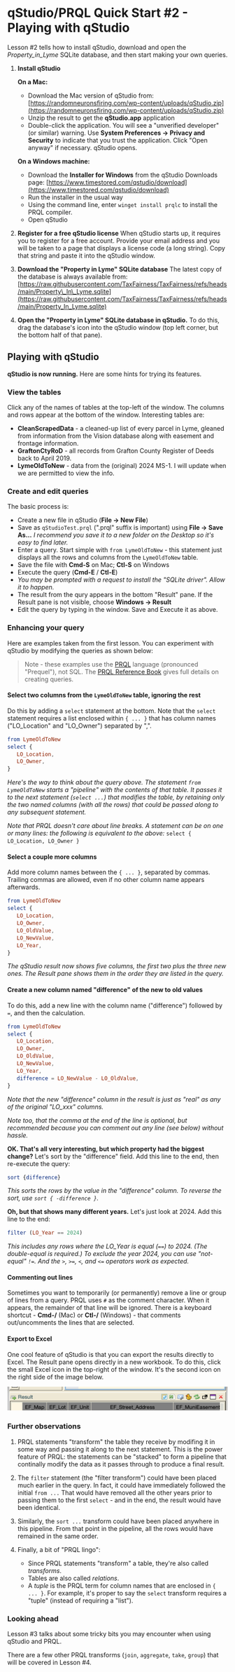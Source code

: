 # qStudio/PRQL Quick Start #2 - Playing with qStudio

Lesson #2 tells how to install qStudio,
download and open the _Property\_in\_Lyme_ SQLite database,
and then start making your own queries.

1. **Install qStudio**

   **On a Mac:**

   * Download the Mac version of qStudio from:
    [https://randomneuronsfiring.com/wp-content/uploads/qStudio.zip](https://randomneuronsfiring.com/wp-content/uploads/qStudio.zip)
   * Unzip the result to get the **qStudio.app** application
   * Double-click the application.
    You will see a "unverified developer" (or similar) warning.
    Use **System Preferences -> Privacy and Security** to
    indicate that you trust the application.
    Click "Open anyway" if necessary. qStudio opens.

   **On a Windows machine:**

   * Download the **Installer for Windows** from the
    qStudio Downloads page:
    [https://www.timestored.com/qstudio/download](https://www.timestored.com/qstudio/download)
   * Run the installer in the usual way
   * Using the command line, enter `winget install prqlc`
    to install the PRQL compiler.
   * Open qStudio

2. **Register for a free qStudio license**
  When qStudio starts up, it requires you to register for
  a free account.
  Provide your email address and you will be taken to a page
  that displays a license code (a long string).
  Copy that string and paste it into the qStudio window.

3. **Download the "Property in Lyme" SQLite database**
  The latest copy of the database is always available from:
  [https://raw.githubusercontent.com/TaxFairness/TaxFairness/refs/heads/main/Property\_In\_Lyme.sqlite](https://raw.githubusercontent.com/TaxFairness/TaxFairness/refs/heads/main/Property_In_Lyme.sqlite)

4. **Open the "Property in Lyme" SQLite database in qStudio.**
   To do this, drag the database's icon into the qStudio window
   (top left corner, but the bottom half of that pane).

## Playing with qStudio

**qStudio is now running.**
Here are some hints for trying its features.

### View the tables

Click any of the names of tables
at the top-left of the window.
The columns and rows appear at the bottom of the window.
Interesting tables are:

* **CleanScrapedData** - a cleaned-up list of every parcel
  in Lyme, gleaned from information
  from the Vision database along with easement
  and frontage information.
* **GraftonCtyRoD** - all records from Grafton County
  Register of Deeds back to April 2019.
* **LymeOldToNew** - data from the (original) 2024 MS-1.
  I will update when we are permitted to view the info.

### Create and edit queries

The basic process is:

* Create a new file in qStudio (**File -> New File**)
* Save as `qStudioTest.prql` (".prql" suffix is important)
  using **File -> Save As...**
  _I recommend you save it to a new folder on the Desktop
  so it's easy to find later._
* Enter a query. Start simple with `from LymeOldToNew` -
  this statement just displays all the
  rows and columns from the `LymeOldToNew` table.
* Save the file with **Cmd-S** on Mac; **Ctl-S** on Windows
* Execute the query (**Cmd-E** / **Ctl-E**)
* _You may be prompted with a request to install the
  "SQLite driver". Allow it to happen._
* The result from the qury appears in the bottom "Result" pane.
  If the Result pane is not visible,
  choose **Windows -> Result**
* Edit the query by typing in the window.
  Save and Execute it as above.

### Enhancing your query

Here are examples taken from the first lesson.
You can experiment with qStudio by modifying the
queries as shown below:

> Note - these examples use the [PRQL](https://prql-lang.org)
> language (pronounced "Prequel"), not SQL.
> The
> [PRQL Reference Book](https://prql-lang.org/book/)
> gives full details on creating queries.

#### Select two columns from the `LymeOldToNew` table, ignoring the rest

Do this by adding a `select` statement at the bottom.
Note that the `select` statement requires a list
enclosed within `{ ... }` that has column names
("LO\_Location" and "LO\_Owner") separated by ",".

```elm
from LymeOldToNew
select {
   LO_Location,
   LO_Owner,
}
```

_Here's the way to think about the query above.
The statement `from LymeOldToNew` starts a "pipeline"
with the contents of that table.
It passes it to the next statement (`select ...`)
that modifies the table,
by retaining only the two named columns (with all the rows)
that could be passed along to any subsequent statement._

_Note that PRQL doesn't care about line breaks.
A statement can be on one or many lines:
the following is equivalent to the above:_
`select { LO_Location, LO_Owner }`

#### Select a couple more columns

Add more column names between the `{ ... }`, separated by commas.
Trailing commas are allowed, even if no other column name
appears afterwards.

```elm
from LymeOldToNew
select {
   LO_Location,
   LO_Owner,
   LO_OldValue,
   LO_NewValue,
   LO_Year,
}
```

_The qStudio result now shows five columns,
the first two plus the three new ones.
The Result pane shows them in the order they are listed
in the query._

#### Create a new column named "difference" of the new to old values

To do this, add a new line with the column name ("difference")
followed by `=`, and then the calculation.

```elm
from LymeOldToNew
select {
   LO_Location,
   LO_Owner,
   LO_OldValue,
   LO_NewValue,
   LO_Year,
   difference = LO_NewValue - LO_OldValue,
}
```

_Note that the new "difference" column in the result is
just as "real" as any of the original "LO\_xxx" columns._

_Note too, that the comma at the end of the line
is optional, but recommended because
you can comment out any line (see below) without hassle._

**OK. That's all very interesting, but which property had the biggest change?**
Let's sort by the "difference" field.
Add this line to the end, then re-execute the query:

```elm
sort {difference}
```

_This sorts the rows by the value in the "difference" column.
To reverse the sort, use `sort { -difference }`._

**Oh, but that shows many different years.**
Let's just look at 2024. Add this line to the end:

```elm
filter (LO_Year == 2024)
```

_This includes any rows where the LO\_Year is equal (`==`) to 2024.
(The double-equal is required.)
To exclude the year 2024, you can use "not-equal" `!=`.
And the `>`, `>=`, `<`, and `<=` operators work as expected._

#### Commenting out lines

Sometimes you want to temporarily (or permanently)
remove a line or group of lines from a query.
PRQL uses `#` as the comment character.
When it appears, the remainder of that line will be ignored.
There is a keyboard shortcut -
**Cmd-/** (Mac) or **Ctl-/** (Windows) -
that comments out/uncomments the lines that are selected.

#### Export to Excel

One cool feature of qStudio is that you can export
the results directly to Excel.
The Result pane opens directly in a new workbook.
To do this, click the small Excel icon in the
top-right of the window.
It's the second icon on the right side of the image below.

![icons at top of result](./media/icons-in-result-window.png)

### Further observations

1. PRQL statements "transform" the table they receive
  by modifing it in some way and passing it along to
  the next statement.
  This is the power feature of PRQL: the statements can be
  "stacked" to form a pipeline that continally modify the
  data as it passes through to produce a final result.

2. The `filter` statement (the "filter transform")
  could have been placed much earlier in the query.
  In fact, it could have immediately followed the
  initial `from ...`
  That would have removed all the other years prior
  to passing them to the first `select` - and in the end,
  the result would have been identical.

3. Similarly, the `sort ...` transform could have been placed
  anywhere in this pipeline.
  From that point in the pipeline,
  all the rows would have remained in the same order.

4. Finally, a bit of "PRQL lingo":

   * Since PRQL statements "transform" a table, they're
     also called _transforms_.
   * Tables are also called _relations_.
   * A _tuple_ is the PRQL term for column names that are
     enclosed in `{ ... }`.
     For example, it's proper to say the `select` transform
     requires a "tuple" (instead of requiring a "list").

### Looking ahead

Lesson #3 talks about some tricky bits you may encounter when
using qStudio and PRQL.

There are a few other PRQL transforms
(`join`, `aggregate`, `take`, `group`) that will be covered
in Lesson #4.
